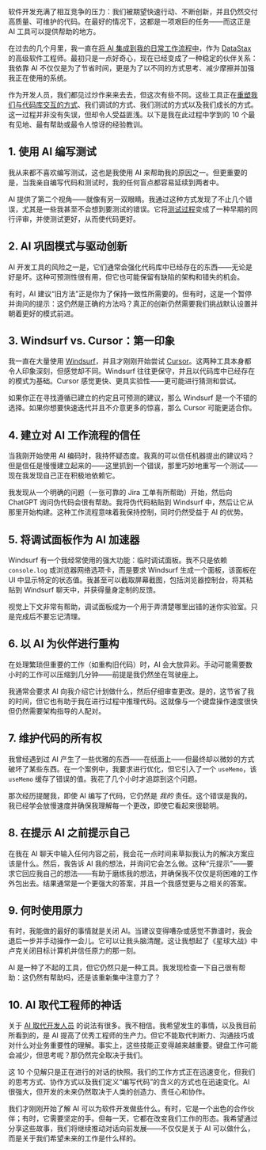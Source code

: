 软件开发充满了相互竞争的压力：我们被期望快速行动、不断创新，并且仍然交付高质量、可维护的代码。在最好的情况下，这都是一项艰巨的任务——而这正是 AI 工具可以提供帮助的地方。

在过去的几个月里，我一直在[将 AI 集成到我的日常工作流程中](https://thenewstack.io/ai-agents-are-finally-starting-to-revolutionize-the-software-development-lifecycle/)，作为 [DataStax](https://www.datastax.com/?utm_content=inline+mention) 的高级软件工程师。最初只是一点好奇心，现在已经变成了一种稳定的伙伴关系：我依靠 AI 不仅仅是为了节省时间，更是为了以不同的方式思考、减少摩擦并加强我正在使用的系统。

作为开发人员，我们都见过炒作来来去去，但这次有些不同。这些工具正在[重塑我们与代码库交互的方式](https://thenewstack.io/keeping-up-with-ai-the-painful-new-mandate-for-software-engineers/)、我们调试的方式、我们测试的方式以及我们成长的方式。这一过程并非没有失误，但却令人受益匪浅。以下是我在此过程中学到的 10 个最有见地、最有帮助或最令人惊讶的经验教训。

## 1. 使用 AI 编写测试

我从来都不喜欢编写测试，这也是我使用 AI 来帮助我的原因之一。但更重要的是，当我亲自编写代码和测试时，我的任何盲点都容易延续到两者中。

AI 提供了第二个视角——就像有另一双眼睛。我通过这种方式发现了不止几个错误，尤其是一些我甚至不会想到要测试的错误。它将[测试过程](https://thenewstack.io/ai-testing-more-coverage-fewer-bugs-new-risks/)变成了一种早期的同行评审，并使测试更好，从而使代码更好。

## 2. AI 巩固模式与驱动创新

AI 开发工具的风险之一是，它们通常会强化代码库中已经存在的东西——无论是好是坏。这种可预测性很有用，但它也可能保留有缺陷的架构和错失的机会。

有时，AI 建议“旧方法”正是你为了保持一致性所需要的。但有时，这是一个暂停并询问的提示：这仍然是正确的方法吗？真正的创新仍然需要我们挑战默认设置并朝着更好的模式前进。

## 3. Windsurf vs. Cursor：第一印象

我一直在大量使用 [Windsurf](https://thenewstack.io/windsurf-an-agentic-ide-that-thinks-and-codes-with-you/)，并且才刚刚开始尝试 [Cursor](https://thenewstack.io/using-cursor-ai-as-part-of-your-development-workflow/)。这两种工具本身都令人印象深刻，但感觉却不同。Windsurf 往往更保守，并且以代码库中已经存在的模式为基础。Cursor 感觉更快、更具实验性——更可能进行猜测和尝试。

如果你正在寻找遵循已建立的约定且可预测的建议，那么 Windsurf 是一个不错的选择。如果你想要快速迭代并且不介意更多的惊喜，那么 Cursor 可能更适合你。

## 4. 建立对 AI 工作流程的信任

当我刚开始使用 AI 编码时，我持怀疑态度。我真的可以信任机器提出的建议吗？但是信任是慢慢建立起来的——这里抓到一个错误，那里巧妙地重写一个测试——现在我发现自己正在积极地依赖它。

我发现从一个明确的问题（一张可靠的 Jira 工单有所帮助）开始，然后向 ChatGPT 询问伪代码会很有帮助。我将伪代码粘贴到 Windsurf 中，然后让它从那里开始构建。这种工作流程意味着我保持控制，同时仍然受益于 AI 的优势。

## 5. 将调试面板作为 AI 加速器

Windsurf 有一个我经常使用的强大功能：临时调试面板。我不只是依赖 `console.log` 或浏览器网络选项卡，而是要求 Windsurf 生成一个面板，该面板在 UI 中显示特定的状态值。我甚至可以截取屏幕截图，包括浏览器控制台，将其粘贴到 Windsurf 聊天中，并获得量身定制的反馈。

视觉上下文非常有帮助，调试面板成为一个用于弄清楚哪里出错的迷你实验室。只是完成后不要忘记清理。

## 6. 以 AI 为伙伴进行重构

在处理繁琐但重要的工作（如重构旧代码）时，AI 会大放异彩。手动可能需要数小时的工作可以压缩到几分钟——前提是我仍然坐在驾驶座上。

我通常会要求 AI 向我介绍它计划做什么，然后仔细审查更改。是的，这节省了我的时间，但它也有助于我在进行过程中推理代码。这就像与一个键盘操作速度很快但仍然需要架构指导的人配对。

## 7. 维护代码的所有权

我曾经遇到过 AI 产生了一些优雅的东西——在纸面上——但最终却以微妙的方式破坏了某些东西。在一个案例中，我要求进行优化，但它引入了一个 `useMemo`，该 `useMemo` 缓存了错误的值。我花了几个小时才追踪到这个问题。

那次经历提醒我，即使 AI 编写了代码，它仍然是 *我的* 责任。这个错误是我的。我已经学会放慢速度并确保我理解每一个更改，即使它看起来很聪明。

## 8. 在提示 AI 之前提示自己

在我在 AI 聊天中输入任何内容之前，我会花一点时间来草拟我认为的解决方案应该是什么。然后，我告诉 AI 我的想法，并询问它会怎么做。这种“元提示”——要求它回应我自己的想法——有助于磨练我的想法，并确保我不仅仅是将困难的工作外包出去。结果通常是一个更强大的答案，并且一个我感觉更与之相关的答案。

## 9. 何时使用原力

有时，我能做的最好的事情就是关闭 AI。当建议变得嘈杂或感觉不靠谱时，我会退后一步并手动操作一会儿。它可以让我头脑清醒。这让我想起了《星球大战》中卢克关闭目标计算机并信任原力的那一刻。

AI 是一种了不起的工具，但它仍然只是一种工具。我发现检查一下自己很有帮助：这仍然有帮助吗，还是该重新集中注意力了？

## 10. AI 取代工程师的神话

关于 [AI 取代开发人员](https://thenewstack.io/ai-will-steal-developer-jobs-but-not-how-you-think/) 的说法有很多。我不相信。我希望发生的事情，以及我目前所看到的，是 AI 提高了优秀工程师的生产力。但它不能取代判断力、沟通技巧或对什么对业务重要性的理解。事实上，这些技能正变得越来越重要。键盘工作可能会减少，但思考呢？那仍然完全取决于我们。

这 10 个见解只是正在进行的对话的快照。我们的工作方式正在迅速变化，但我们的思考方式、协作方式以及我们定义“编写代码”的含义的方式也在迅速变化。AI 很强大，但开发的未来仍然取决于人类的创造力、责任心和协作。

我们才刚刚开始了解 AI 可以为软件开发做些什么。有时，它是一个出色的合作伙伴；有时，它需要坚定的手。但每一天，它都在改变我们工作的形态。我希望通过分享这些故事，我们将继续推动对话向前发展——不仅仅是关于 AI 可以做什么，而是关于我们希望未来的工作是什么样的。